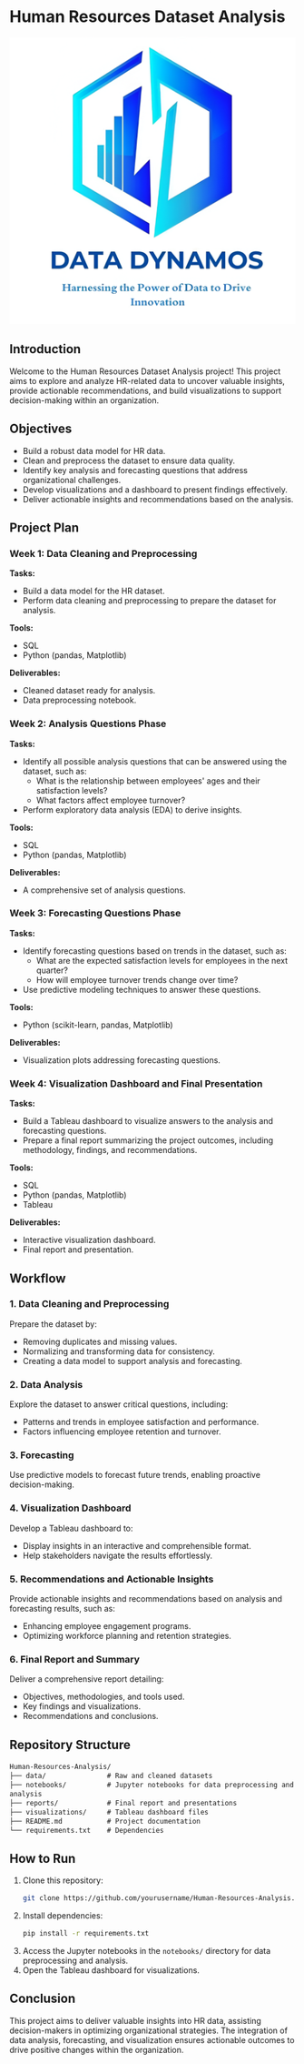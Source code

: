 # Human Resources Dataset Analysis

![Team Logo](assets/team_logo.png)

## Introduction
Welcome to the Human Resources Dataset Analysis project! This project aims to explore and analyze HR-related data to uncover valuable insights, provide actionable recommendations, and build visualizations to support decision-making within an organization.

## Objectives
- Build a robust data model for HR data.
- Clean and preprocess the dataset to ensure data quality.
- Identify key analysis and forecasting questions that address organizational challenges.
- Develop visualizations and a dashboard to present findings effectively.
- Deliver actionable insights and recommendations based on the analysis.

## Project Plan

### Week 1: Data Cleaning and Preprocessing
**Tasks:**
- Build a data model for the HR dataset.
- Perform data cleaning and preprocessing to prepare the dataset for analysis.

**Tools:**
- SQL
- Python (pandas, Matplotlib)

**Deliverables:**
- Cleaned dataset ready for analysis.
- Data preprocessing notebook.

### Week 2: Analysis Questions Phase
**Tasks:**
- Identify all possible analysis questions that can be answered using the dataset, such as:
  - What is the relationship between employees' ages and their satisfaction levels?
  - What factors affect employee turnover?
- Perform exploratory data analysis (EDA) to derive insights.

**Tools:**
- SQL
- Python (pandas, Matplotlib)

**Deliverables:**
- A comprehensive set of analysis questions.

### Week 3: Forecasting Questions Phase
**Tasks:**
- Identify forecasting questions based on trends in the dataset, such as:
  - What are the expected satisfaction levels for employees in the next quarter?
  - How will employee turnover trends change over time?
- Use predictive modeling techniques to answer these questions.

**Tools:**
- Python (scikit-learn, pandas, Matplotlib)

**Deliverables:**
- Visualization plots addressing forecasting questions.

### Week 4: Visualization Dashboard and Final Presentation
**Tasks:**
- Build a Tableau dashboard to visualize answers to the analysis and forecasting questions.
- Prepare a final report summarizing the project outcomes, including methodology, findings, and recommendations.

**Tools:**
- SQL
- Python (pandas, Matplotlib)
- Tableau

**Deliverables:**
- Interactive visualization dashboard.
- Final report and presentation.

## Workflow

### 1. Data Cleaning and Preprocessing
Prepare the dataset by:
- Removing duplicates and missing values.
- Normalizing and transforming data for consistency.
- Creating a data model to support analysis and forecasting.

### 2. Data Analysis
Explore the dataset to answer critical questions, including:
- Patterns and trends in employee satisfaction and performance.
- Factors influencing employee retention and turnover.

### 3. Forecasting
Use predictive models to forecast future trends, enabling proactive decision-making.

### 4. Visualization Dashboard
Develop a Tableau dashboard to:
- Display insights in an interactive and comprehensible format.
- Help stakeholders navigate the results effortlessly.

### 5. Recommendations and Actionable Insights
Provide actionable insights and recommendations based on analysis and forecasting results, such as:
- Enhancing employee engagement programs.
- Optimizing workforce planning and retention strategies.

### 6. Final Report and Summary
Deliver a comprehensive report detailing:
- Objectives, methodologies, and tools used.
- Key findings and visualizations.
- Recommendations and conclusions.

## Repository Structure
```
Human-Resources-Analysis/
├── data/               # Raw and cleaned datasets
├── notebooks/          # Jupyter notebooks for data preprocessing and analysis
├── reports/            # Final report and presentations
├── visualizations/     # Tableau dashboard files
├── README.md           # Project documentation
└── requirements.txt    # Dependencies
```

## How to Run
1. Clone this repository:
   ```bash
   git clone https://github.com/yourusername/Human-Resources-Analysis.git
   ```
2. Install dependencies:
   ```bash
   pip install -r requirements.txt
   ```
3. Access the Jupyter notebooks in the `notebooks/` directory for data preprocessing and analysis.
4. Open the Tableau dashboard for visualizations.

## Conclusion
This project aims to deliver valuable insights into HR data, assisting decision-makers in optimizing organizational strategies. The integration of data analysis, forecasting, and visualization ensures actionable outcomes to drive positive changes within the organization.
